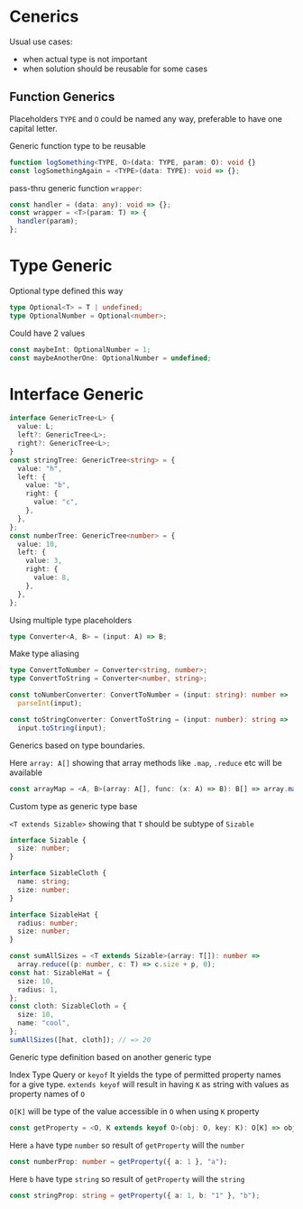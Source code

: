 # Cenerics

Usual use cases:

- when actual type is not important
- when solution should be reusable for some cases

## Function Generics

Placeholders `TYPE` and `O` could be named any way, preferable to have one capital letter.

Generic function type to be reusable

```ts
function logSomething<TYPE, O>(data: TYPE, param: O): void {}
const logSomethingAgain = <TYPE>(data: TYPE): void => {};
```

pass-thru generic function `wrapper`:

```ts
const handler = (data: any): void => {};
const wrapper = <T>(param: T) => {
  handler(param);
};
```

# Type Generic

Optional type defined this way

```ts
type Optional<T> = T | undefined;
type OptionalNumber = Optional<number>;
```

Could have 2 values

```ts
const maybeInt: OptionalNumber = 1;
const maybeAnotherOne: OptionalNumber = undefined;
```

# Interface Generic

```ts
interface GenericTree<L> {
  value: L;
  left?: GenericTree<L>;
  right?: GenericTree<L>;
}
const stringTree: GenericTree<string> = {
  value: "h",
  left: {
    value: "b",
    right: {
      value: "c",
    },
  },
};
const numberTree: GenericTree<number> = {
  value: 10,
  left: {
    value: 3,
    right: {
      value: 8,
    },
  },
};
```

Using multiple type placeholders

```ts
type Converter<A, B> = (input: A) => B;
```

Make type aliasing

```ts
type ConvertToNumber = Converter<string, number>;
type ConvertToString = Converter<number, string>;

const toNumberConverter: ConvertToNumber = (input: string): number =>
  parseInt(input);

const toStringConverter: ConvertToString = (input: number): string =>
  input.toString(input);
```

Generics based on type boundaries.

Here `array: A[]` showing that array methods like `.map`, `.reduce` etc will be available

```ts
const arrayMap = <A, B>(array: A[], func: (x: A) => B): B[] => array.map(func);
```

Custom type as generic type base

`<T extends Sizable>` showing that `T` should be subtype of `Sizable`

```ts
interface Sizable {
  size: number;
}

interface SizableCloth {
  name: string;
  size: number;
}

interface SizableHat {
  radius: number;
  size: number;
}

const sumAllSizes = <T extends Sizable>(array: T[]): number =>
  array.reduce((p: number, c: T) => c.size + p, 0);
const hat: SizableHat = {
  size: 10,
  radius: 1,
};
const cloth: SizableCloth = {
  size: 10,
  name: "cool",
};
sumAllSizes([hat, cloth]); // => 20
```

Generic type definition based on another generic type

Index Type Query or `keyof` It yields the type of permitted property names for a give type.
`extends keyof` will result in having `K` as string with values as property names of `O`

`O[K]` will be type of the value accessible in `O` when using `K` property

```ts
const getProperty = <O, K extends keyof O>(obj: O, key: K): O[K] => obj[key];
```

Here `a` have type `number` so result of `getProperty` will the `number`

```ts
const numberProp: number = getProperty({ a: 1 }, "a");
```

Here `b` have type `string` so result of `getProperty` will the `string`

```ts
const stringProp: string = getProperty({ a: 1, b: "1" }, "b");
```
